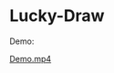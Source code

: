 # Lucky-Draw
Demo:

[Demo.mp4](https://user-images.githubusercontent.com/76263086/126423729-1e744a63-6667-4d9d-8e3d-4df372a69502.mp4)

